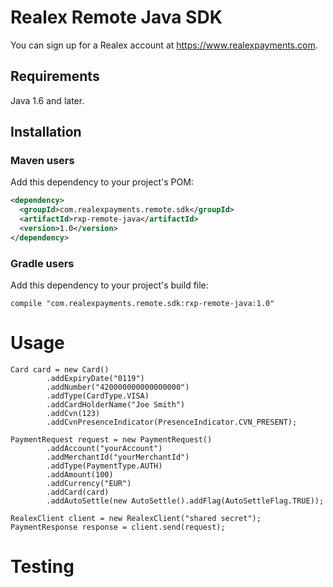 # Realex Remote Java SDK

You can sign up for a Realex account at https://www.realexpayments.com.

## Requirements
Java 1.6 and later.

## Installation

### Maven users

Add this dependency to your project's POM:

```xml
<dependency>
  <groupId>com.realexpayments.remote.sdk</groupId>
  <artifactId>rxp-remote-java</artifactId>
  <version>1.0</version>
</dependency>
```

### Gradle users

Add this dependency to your project's build file:

```
compile "com.realexpayments.remote.sdk:rxp-remote-java:1.0"
```


Usage
=====

```
Card card = new Card()
		.addExpiryDate("0119")
		.addNumber("420000000000000000")
		.addType(CardType.VISA)
		.addCardHolderName("Joe Smith")
		.addCvn(123)
		.addCvnPresenceIndicator(PresenceIndicator.CVN_PRESENT);

PaymentRequest request = new PaymentRequest()
		.addAccount("yourAccount")
		.addMerchantId("yourMerchantId")
		.addType(PaymentType.AUTH)
		.addAmount(100)
		.addCurrency("EUR")
		.addCard(card)
		.addAutoSettle(new AutoSettle().addFlag(AutoSettleFlag.TRUE));

RealexClient client = new RealexClient("shared secret");
PaymentResponse response = client.send(request);
```

Testing
=======
